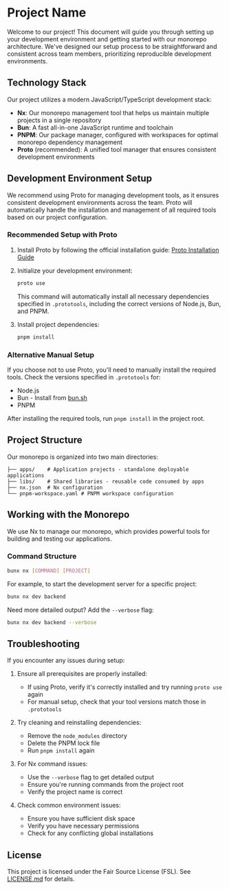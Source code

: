 # Project Name

Welcome to our project! This document will guide you through setting up your development environment and getting started with our monorepo architecture. We've designed our setup process to be straightforward and consistent across team members, prioritizing reproducible development environments.

## Technology Stack

Our project utilizes a modern JavaScript/TypeScript development stack:

- **Nx**: Our monorepo management tool that helps us maintain multiple projects in a single repository
- **Bun**: A fast all-in-one JavaScript runtime and toolchain
- **PNPM**: Our package manager, configured with workspaces for optimal monorepo dependency management
- **Proto** (recommended): A unified tool manager that ensures consistent development environments

## Development Environment Setup

We recommend using Proto for managing development tools, as it ensures consistent development environments across the team. Proto will automatically handle the installation and management of all required tools based on our project configuration.

### Recommended Setup with Proto

1. Install Proto by following the official installation guide:
   [Proto Installation Guide](https://moonrepo.dev/docs/proto/install)

2. Initialize your development environment:
   ```bash
   proto use
   ```
   This command will automatically install all necessary dependencies specified in `.prototools`, including the correct versions of Node.js, Bun, and PNPM.

3. Install project dependencies:
   ```bash
   pnpm install
   ```

### Alternative Manual Setup

If you choose not to use Proto, you'll need to manually install the required tools. Check the versions specified in `.prototools` for:

- Node.js
- Bun - Install from [bun.sh](https://bun.sh/)
- PNPM

After installing the required tools, run `pnpm install` in the project root.

## Project Structure

Our monorepo is organized into two main directories:

```
├── apps/    # Application projects - standalone deployable applications
├── libs/    # Shared libraries - reusable code consumed by apps
├── nx.json  # Nx configuration
└── pnpm-workspace.yaml # PNPM workspace configuration
```

## Working with the Monorepo

We use Nx to manage our monorepo, which provides powerful tools for building and testing our applications.

### Command Structure
```bash
bunx nx [COMMAND] [PROJECT]
```

For example, to start the development server for a specific project:
```bash
bunx nx dev backend
```

Need more detailed output? Add the `--verbose` flag:
```bash
bunx nx dev backend --verbose
```

## Troubleshooting

If you encounter any issues during setup:

1. Ensure all prerequisites are properly installed:
   - If using Proto, verify it's correctly installed and try running `proto use` again
   - For manual setup, check that your tool versions match those in `.prototools`

2. Try cleaning and reinstalling dependencies:
   - Remove the `node_modules` directory
   - Delete the PNPM lock file
   - Run `pnpm install` again

3. For Nx command issues:
   - Use the `--verbose` flag to get detailed output
   - Ensure you're running commands from the project root
   - Verify the project name is correct

4. Check common environment issues:
   - Ensure you have sufficient disk space
   - Verify you have necessary permissions
   - Check for any conflicting global installations

## License

This project is licensed under the Fair Source License (FSL). See [LICENSE.md](LICENSE.md) for details.
